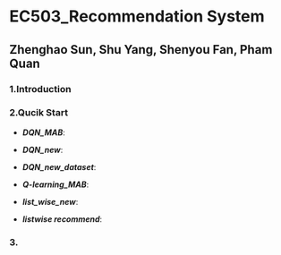 # EC503_Recommendation System

## Zhenghao Sun, Shu Yang, Shenyou Fan, Pham Quan

### 1.Introduction



### 2.Qucik Start
- ***DQN_MAB***:  

- ***DQN_new***:   

- ***DQN_new_dataset***:  

- ***Q-learning_MAB***:  

- ***list_wise_new***:  

- ***listwise recommend***:  


### 3.

